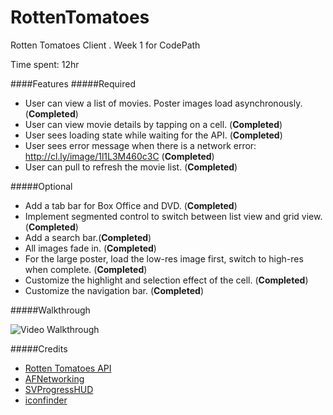 # RottenTomatoes
Rotten Tomatoes Client . Week 1 for CodePath

Time spent: 12hr

####Features
#####Required

   * User can view a list of movies. Poster images load asynchronously. (**Completed**)
   * User can view movie details by tapping on a cell. (**Completed**)
   * User sees loading state while waiting for the API. (**Completed**)
   * User sees error message when there is a network error: http://cl.ly/image/1l1L3M460c3C (**Completed**)
   * User can pull to refresh the movie list. (**Completed**)

#####Optional

   * Add a tab bar for Box Office and DVD. (**Completed**)
   * Implement segmented control to switch between list view and grid view. (**Completed**)
   * Add a search bar.(**Completed**)
   * All images fade in. (**Completed**)
   * For the large poster, load the low-res image first, switch to high-res when complete. (**Completed**)
   * Customize the highlight and selection effect of the cell. (**Completed**)
   * Customize the navigation bar. (**Completed**)

#####Walkthrough

![Video Walkthrough](Rotten_Tomatoes.gif)

#####Credits
   * [Rotten Tomatoes API](http://developer.rottentomatoes.com/)
   * [AFNetworking](https://github.com/AFNetworking/AFNetworking)
   * [SVProgressHUD](http://samvermette.com/199)
   * [iconfinder](https://www.iconfinder.com/)
